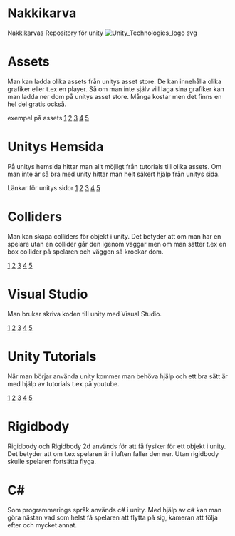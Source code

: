# Nakkikarva
Nakkikarvas Repository för unity
![Unity_Technologies_logo svg](https://user-images.githubusercontent.com/105705809/168759168-91469bd1-a0f4-47c6-ab1f-d3417e8ca181.png)

# Assets

Man kan ladda olika assets från unitys asset store. 
De kan innehålla olika grafiker eller t.ex en player. 
Så om man inte själv vill laga sina grafiker kan man ladda ner dom på unitys asset store. 
Många kostar men det finns en hel del gratis också. 

exempel på assets
[1](https://assetstore.unity.com/packages/tools/physics/silantro-helicopter-simulator-toolkit-142612)
[2](https://assetstore.unity.com/packages/2d/gui/ui-kit-pro-huge-bundle-203543)
[3](https://assetstore.unity.com/packages/2d/textures-materials/free-christmas-gift-from-blink-2021-209810)
[4](https://assetstore.unity.com/packages/2d/characters/enemy-galore-1-pixel-art-208921)
[5](https://assetstore.unity.com/packages/2d/textures-materials/sky/20-stylized-skies-pack-179742) 

# Unitys Hemsida

På unitys hemsida hittar man allt möjligt från tutorials till olika assets. 
Om man inte är så bra med unity hittar man helt säkert hjälp från unitys sida. 

Länkar för unitys sidor
[1](https://unity.com/)
[2](https://unity.com/products)
[3](https://unity.com/solutions)
[4](https://unity.com/learn)
[5](https://unity.com/support-services)


# Colliders

Man kan skapa colliders för objekt i unity. Det betyder att om man har en spelare utan en collider går den igenom väggar
men om man sätter t.ex en box collider på spelaren och väggen så krockar dom. 

[1](https://www.youtube.com/watch?v=S0MXZ6AXzTE)
[2](https://www.youtube.com/watch?v=bh9ArKrPY8w)
[3](https://www.youtube.com/watch?v=ms6r59X6rRc)
[4](https://www.youtube.com/watch?v=6C4KfuW2q8Y)
[5](https://www.youtube.com/watch?v=ZoZcBgRR9ns)





# Visual Studio

Man brukar skriva koden till unity med Visual Studio. 

[1](https://www.youtube.com/watch?v=dwcT-Dch0bA)
[2](https://www.youtube.com/watch?v=5AOp8zFu4Vg)
[3](https://www.youtube.com/watch?v=nbbIesdfCSI)
[4](https://www.youtube.com/watch?v=KiVL5rfVdTw)
[5](https://www.youtube.com/watch?v=CieCJ2mNTXE)




# Unity Tutorials

När man börjar använda unity kommer man behöva hjälp och ett bra sätt är med hjälp av tutorials t.ex på youtube. 

[1](https://www.youtube.com/watch?v=hkaysu1Z-N8)
[2](https://www.youtube.com/watch?v=pwZpJzpE2lQ)
[3](https://www.youtube.com/watch?v=E6A4WvsDeLE)
[4](https://www.youtube.com/watch?v=286SGzpUx9o)
[5](https://www.youtube.com/watch?v=7iYWpzL9GkM)





# Rigidbody

Rigidbody och Rigidbody 2d används för att få fysiker för ett objekt i unity. Det betyder att om t.ex spelaren är i luften faller den ner. 
Utan rigidbody skulle spelaren fortsätta flyga. 

[](https://www.youtube.com/watch?v=WTGcs10Sj34)
[](https://www.youtube.com/watch?v=ixM2W2tPn6c)
[](https://docs.unity3d.com/ScriptReference/Rigidbody.html)
[](https://en.wikipedia.org/wiki/Rigid_body)
[](https://www.tech-recipes.com/game-engine/how-to-add-rigidbody-to-a-gameobject-in-unity-3d-game-development/)








# C#

Som programmerings språk används c# i unity. Med hjälp av c# kan man göra nästan vad som helst få spelaren att flytta på sig, kameran att följa efter
och mycket annat. 

[]()
[]()
[]()
[]()
[]()
